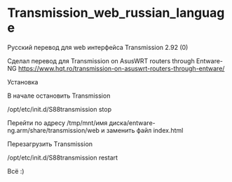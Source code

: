 # Transmission_web_russian_language
Русский перевод для web интерфейса Transmission 2.92 (0)

Сделал перевод для Transmission on AsusWRT routers through Entware-NG
https://www.hqt.ro/transmission-on-asuswrt-routers-through-entware/

Установка

В начале остановить Transmission

/opt/etc/init.d/S88transmission stop

Перейти по адресу 
/tmp/mnt/имя диска/entware-ng.arm/share/transmission/web
и заменить файл index.html

Перезагрузить Тransmission

/opt/etc/init.d/S88transmission restart

Всё :)
